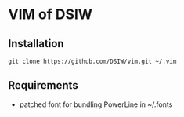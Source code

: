 # VIM of DSIW

## Installation

    git clone https://github.com/DSIW/vim.git ~/.vim

## Requirements

* patched font for bundling PowerLine in ~/.fonts
